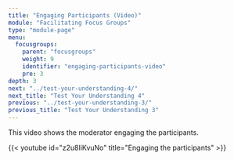 ```yaml
---
title: "Engaging Participants (Video)"
module: "Facilitating Focus Groups"
type: "module-page"
menu:
  focusgroups:
    parent: "focusgroups"
    weight: 9
    identifier: "engaging-participants-video"
    pre: 3
depth: 3
next: "../test-your-understanding-4/"
next_title: "Test Your Understanding 4"
previous: "../test-your-understanding-3/"
previous_title: "Test Your Understanding 3"
---
```

This video shows the moderator engaging the participants.

{{< youtube id="z2u8IiKvuNo" title="Engaging the participants" >}}